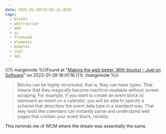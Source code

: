 ```yaml
---
date: 2022-01-28T15:01:21.450Z
tags:
  - blocks
  - abstraction
  - web
  - ui
  - frontend
  - elements
  - modules
  - joel
  - api
---
```

{{% marginnote %}}Found at "[Making the web better. With blocks! – Joel on Software](https://www.joelonsoftware.com/2022/01/27/making-the-web-better-with-blocks/)" on 2022-01-28 16:01:16.{{% /marginnote %}}

> Blocks can be highly structured, that is, they can have types. That means that they magically become machine-readable without screen scraping. For example, if you want to create an event block to represent an event on a calendar, you will be able to specify a _schema_ that describes the event data type in a standard way. That way tools like calendars can instantly parse and understand web pages that contain your event block, reliably.

This reminds me of WCM where the dream was essentially the same.

